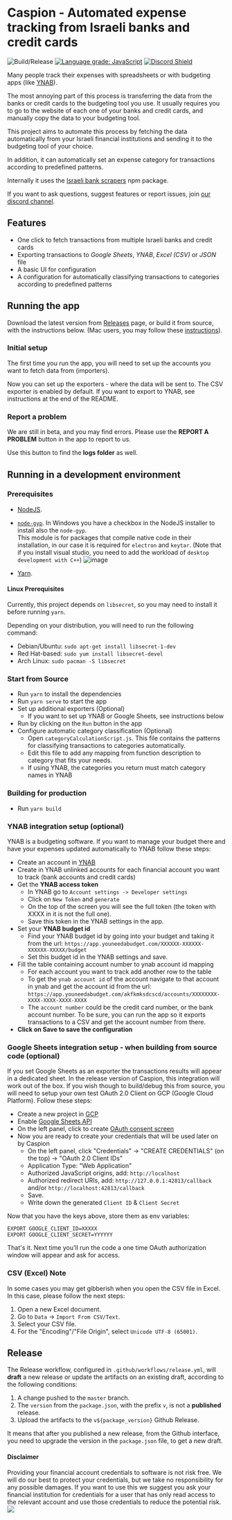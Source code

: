 # Caspion - Automated expense tracking from Israeli banks and credit cards

![Build/Release](https://github.com/brafdlog/caspion/workflows/Build/Release/badge.svg?branch=master&event=push)
[![Language grade: JavaScript](https://img.shields.io/lgtm/grade/javascript/g/brafdlog/caspion.svg?logo=lgtm&logoWidth=18)](https://lgtm.com/projects/g/brafdlog/caspion/context:javascript)
[![Discord Shield](https://discordapp.com/api/guilds/924617301209260103/widget.png?style=shield)](https://discord.gg/XWWg7xvJyS)

Many people track their expenses with spreadsheets or with budgeting apps (like [YNAB](https://ynab.com/referral/?ref=Z5wPbP0cYTWjdTQj&utm_source=customer_referral)).

The most annoying part of this process is transferring the data from the banks or credit cards to the budgeting tool you use. It usually requires you to go to the website of each one of your banks and credit cards, and manually copy the data to your budgeting tool.

This project aims to automate this process by fetching the data automatically from your Israeli financial institutions and sending it to the budgeting tool of your choice.

In addition, it can automatically set an expense category for transactions according to predefined patterns.

Internally it uses the [Israeli bank scrapers](https://github.com/eshaham/israeli-bank-scrapers) npm package.

If you want to ask questions, suggest features or report issues, join [our discord channel](https://discord.gg/XWWg7xvJyS).

## Features

- One click to fetch transactions from multiple Israeli banks and credit cards
- Exporting transactions to *Google Sheets*, *YNAB*, *Excel (CSV)* or *JSON* file
- A basic UI for configuration
- A configuration for automatically classifying transactions to categories according to predefined patterns

## Running the app

Download the latest version from [Releases](https://github.com/brafdlog/caspion/releases) page, or build it from source, with the instructions below. (Mac users, you may follow these [instructions](https://github.com/brafdlog/caspion/issues/276#issuecomment-1282111297)).

### Initial setup

The first time you run the app, you will need to set up the accounts you want to fetch data from (importers).

Now you can set up the exporters - where the data will be sent to. The CSV exporter is enabled by default.
If you want to export to YNAB, see instructions at the end of the README.

### Report a problem

We are still in beta, and you may find errors.
Please use the **REPORT A PROBLEM** button in the app to report to us.

Use this button to find the **logs folder** as well.

## Running in a development environment

### Prerequisites

- [NodeJS](https://nodejs.org/en/download/).
- [`node-gyp`](https://github.com/nodejs/node-gyp#installation). In Windows you have a checkbox in the NodeJS installer to install also the `node-gyp`.  
  This module is for packages that compile native code in their installation, in our case it is required for `electron` and `keytar`. (Note that if you install visual studio, you need to add the workload of `desktop development with C++`) ![image](https://user-images.githubusercontent.com/7272927/111470123-2c849b00-8730-11eb-8fd2-f40628d34413.png)

- [Yarn](https://yarnpkg.com/getting-started/install).

#### Linux Prerequisites

Currently, this project depends on `libsecret`, so you may need to install it before running `yarn`.

Depending on your distribution, you will need to run the following command:

- Debian/Ubuntu: `sudo apt-get install libsecret-1-dev`
- Red Hat-based: `sudo yum install libsecret-devel`
- Arch Linux: `sudo pacman -S libsecret`

### Start from Source

- Run `yarn` to install the dependencies
- Run `yarn serve` to start the app
- Set up additional exporters (Optional)
  - If you want to set up YNAB or Google Sheets, see instructions below
- Run by clicking on the `Run` button in the app
- Configure automatic category classification (Optional)
  - Open `categoryCalculationScript.js`. This file contains the patterns for classifying transactions to categories automatically.
  - Edit this file to add any mapping from function description to category that fits your needs.
  - If using YNAB, the categories you return must match category names in YNAB

### Building for production

- Run `yarn build`

### YNAB integration setup (optional)

YNAB is a budgeting software. If you want to manage your budget there and have your expenses updated automatically to YNAB follow these steps:

- Create an account in [YNAB](https://ynab.com/referral/?ref=Z5wPbP0cYTWjdTQj&utm_source=customer_referral)
- Create in YNAB unlinked accounts for each financial account you want to track (bank accounts and credit cards)
- Get the **YNAB access token**
  - In YNAB go to `Account settings -> Developer settings`
  - Click on `New Token` and `generate`
  - On the top of the screen you will see the full token (the token with XXXX in it is not the full one).
  - Save this token in the YNAB settings in the app.
- Set your **YNAB budget id**
  - Find your YNAB budget id by going into your budget and taking it from the url: `https://app.youneedabudget.com/XXXXXX-XXXXXX-XXXXXX-XXXXX/budget`
  - Set this budget id in the YNAB settings and save.
- Fill the table containing account number to ynab account id mapping
  - For each account you want to track add another row to the table
  - To get the `ynab account id` of the account navigate to that account in ynab and get the account id from the url: `https://app.youneedabudget.com/akfkmksdcscd/accounts/XXXXXXXX-XXXX-XXXX-XXXX-XXXX`
  - The `account number` could be the credit card number, or the bank account number. To be sure, you can run the app so it exports transactions to a CSV and get the account number from there.
- **Click on Save to save the configuration**

### Google Sheets integration setup - when building from source code (optional)

If you set Google Sheets as an exporter the transactions results will appear in a dedicated sheet.
In the release version of Caspion, this integration will work out of the box. 
If you wish though to build/debug this from source, you will need to setup your own test OAuth 2.0 Client on GCP (Google Cloud Platform). Follow these steps:

- Create a new project in [GCP](https://console.cloud.google.com/apis/credentials)
- Enable [Google Sheets API](https://console.cloud.google.com/apis/api/sheets.googleapis.com)
- On the left panel, click to create [OAuth consent screen](https://console.cloud.google.com/apis/credentials/consent)
- Now you are ready to create your credentials that will be used later on by Caspion
  - On the left panel, click "Credentials" -> "CREATE CREDENTIALS" (on the top) -> "OAuth 2.0 Client IDs"
  - Application Type: "Web Application"
  - Authorized JavaScript origins, add: `http://localhost`
  - Authorized redirect URIs, add: `http://127.0.0.1:42813/callback` and/or `http://localhost:42813/callback`
  - Save.
  - Write down the generated `Client ID` & `Client Secret`

Now that you have the keys above, store them as env variables:
```
EXPORT GOOGLE_CLIENT_ID=XXXXX
EXPORT GOOGLE_CLIENT_SECRET=YYYYYY
```

That's it. Next time you'll run the code a one time OAuth authorization window will appear and ask for access.

### CSV (Excel) Note

In some cases you may get gibberish when you open the CSV file in Excel. In this case, please follow the next steps:

1. Open a new Excel document.
1. Go to `Data` -> `Import From CSV/Text`.
1. Select your CSV file.
1. For the "Encoding"/"File Origin", select `Unicode UTF-8 (65001)`.

## Release

The Release workflow, configured in `.github/workflows/release.yml`, will **draft** a new release or update the artifacts on an existing draft, according to the following conditions:

1. A change pushed to the `master` branch.
1. The `version` from the `package.json`, with the prefix `v`, is not a **published** release.
1. Upload the artifacts to the `v${package_version}` Github Release.

It means that after you published a new release, from the Github interface, you need to upgrade the version in the `package.json` file, to get a new draft.

#### Disclaimer

Providing your financial account credentials to software is not risk free. We will do our best to protect your credentials, but we take no responsibility for any possible damages. If you want to use this we suggest you ask your financial institution for credentials for a user that has only read access to the relevant account and use those credentials to reduce the potential risk.
![](https://api.segment.io/v1/pixel/page?data=ewogICJ3cml0ZUtleSI6ICJtOVh2MHpHZTFvVWphaVU4cjJUZjJBdU44SThmQlJyYyIsCiAgIm5hbWUiOiAiUkVBRE1FIiwKICAiYW5vbnltb3VzSWQiOiAiYWFhYSIKfQ==)
